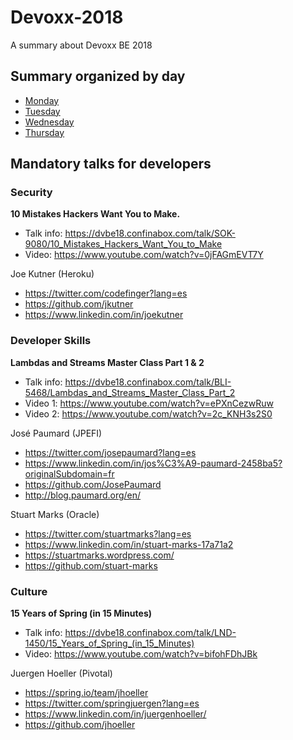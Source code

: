 # Devoxx-2018

A summary about Devoxx BE 2018

## Summary organized by day

- [Monday](1_monday.md)
- [Tuesday](2_tuesday.md)
- [Wednesday](3_wednesday.md)
- [Thursday](4_thursday.md)

## Mandatory talks for developers

### Security

**10 Mistakes Hackers Want You to Make.**

- Talk info: https://dvbe18.confinabox.com/talk/SOK-9080/10_Mistakes_Hackers_Want_You_to_Make
- Video: https://www.youtube.com/watch?v=0jFAGmEVT7Y

Joe Kutner (Heroku)

- https://twitter.com/codefinger?lang=es
- https://github.com/jkutner
- https://www.linkedin.com/in/joekutner

### Developer Skills

**Lambdas and Streams Master Class Part 1 & 2**

- Talk info: https://dvbe18.confinabox.com/talk/BLI-5468/Lambdas_and_Streams_Master_Class_Part_2
- Video 1: https://www.youtube.com/watch?v=ePXnCezwRuw
- Video 2: https://www.youtube.com/watch?v=2c_KNH3s2S0

José Paumard (JPEFI)

- https://twitter.com/josepaumard?lang=es
- https://www.linkedin.com/in/jos%C3%A9-paumard-2458ba5?originalSubdomain=fr
- https://github.com/JosePaumard
- http://blog.paumard.org/en/

Stuart Marks (Oracle)

- https://twitter.com/stuartmarks?lang=es
- https://www.linkedin.com/in/stuart-marks-17a71a2
- https://stuartmarks.wordpress.com/
- https://github.com/stuart-marks

### Culture

**15 Years of Spring (in 15 Minutes)**

- Talk info: https://dvbe18.confinabox.com/talk/LND-1450/15_Years_of_Spring_(in_15_Minutes)
- Video: https://www.youtube.com/watch?v=bifohFDhJBk


Juergen Hoeller (Pivotal)

- https://spring.io/team/jhoeller
- https://twitter.com/springjuergen?lang=es
- https://www.linkedin.com/in/juergenhoeller/
- https://github.com/jhoeller